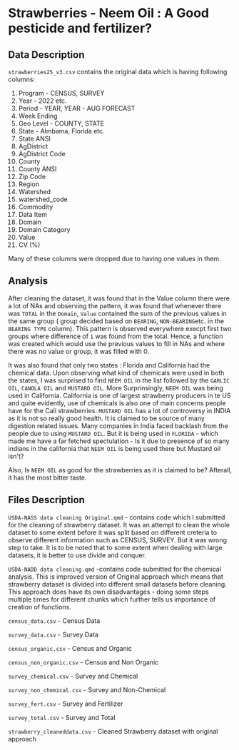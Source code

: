 <h1> Strawberries - Neem Oil : A Good pesticide and fertilizer?</h1>

<h2> Data Description</h2>

`strawberries25_v3.csv` contains the original data which is having following columns: 
1. Program - CENSUS, SURVEY
2. Year - 2022 etc.
3. Period - YEAR, YEAR - AUG FORECAST
4. Week Ending
5. Geo Level - COUNTY, STATE
6. State - Almbama, Florida etc.
7. State ANSI
8. AgDistrict
9. AgDistrict Code
10. County
11. County ANSI
12. Zip Code
13. Region
14. Watershed 
15. watershed_code
16. Commodity
17. Data Item
18. Domain
19. Domain Category
20. Value
21. CV (%)

Many of these columns were dropped due to having one values in them. 
<h2> Analysis</h2>

After cleaning the dataset, it was found that in the Value column there were a lot of NAs and observing the pattern, it was found that whenever there was `TOTAL` in the `Domain`, `Value` contained the sum of the previous values in the same group ( group decided based on `BEARING`, `NON-BEARING`etc. in the `BEARING TYPE` column). This pattern is observed everywhere execpt first two groups where difference of `1` was found from the total.
Hence, a function was created which would use the previous values to fill in NAs and where there was no value or group, it was filled with 0.  

It was also found that only two states : Florida and California had the chemical data. Upon observing what kind of chemicals were used in both the states, I was surprised to find `NEEM OIL` in the list followed by the `GARLIC OIL`, `CANOLA OIL` and `MUSTARD OIL`. More Surprinsingly, `NEEM OIL` was being used in California. California is one of largest strawberry producers in te US and quite evidently, use of chemicals is also one of main concerns people have for the Cali strawberries. `MUSTARD OIL` has a lot of controversy in INDIA as it is not so really good health. It is claimed to be source of many digestion related issues. Many companies in India faced backlash from the people due to using  `MUSTARD OIL`. But it is being used in `FLORIDA` - which made me have a far fetched spectulation - Is it due to presence of so many indians in the california that `NEEM OIL` is being used there but Mustard oil isn't?  

Also, Is `NEEM OIL` as good for the strawberries as it is claimed to be? Afterall, it has the most bitter taste.
  
<h2> Files Description</h2>

`USDA-NASS data cleaning Original.qmd` -  contains code which I submitted for the cleaning of strawberry dataset. It was an attempt to clean the whole dataset to some extent before it was split based on different creteria to observe different information such as CENSUS, SURVEY. But it was wrong step to take. It is to be noted that to some extent when dealing with large datasets, it is better to use divide and conquer.  

`USDA-NADD data cleaning.qmd` -contains code submitted for the chemical analysis. This is improved version of Original approach which means that strawberry dataset is divided into different small datasets before cleaning. This approach does have its own disadvantages - doing some steps multiple times for different chunks which further tells us importance of creation of functions.  

`census_data.csv` - Census Data  

`survey_data.csv` - Survey Data  

`census_organic.csv` -  Census and Organic  

`census_non_organic.csv` -  Census and Non Organic  

`survey_chemical.csv` -  Survey and Chemical  

`survey_non_chemical.csv` -  Survey and Non-Chemical  

`survey_fert.csv` - Survey and Fertilizer  

`survey_total.csv` - Survey and Total  

`strawberry_cleaneddata.csv` - Cleaned Strawberry dataset with original approach




